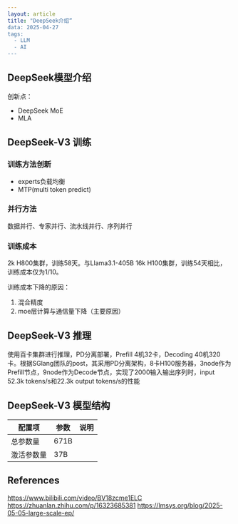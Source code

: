 ```yaml
---
layout: article
title: "DeepSeek介绍“
data: 2025-04-27
tags:
  - LLM
  - AI
---
```


## DeepSeek模型介绍

创新点：

- DeepSeek MoE
- MLA


## DeepSeek-V3 训练

### 训练方法创新

- experts负载均衡
- MTP(multi token predict)

### 并行方法

数据并行、专家并行、流水线并行、序列并行

### 训练成本

2k H800集群，训练58天。与Llama3.1-405B 16k H100集群，训练54天相比，训练成本仅为1/10。

训练成本下降的原因：

1. 混合精度
2. moe层计算与通信量下降（主要原因）

## DeepSeek-V3 推理

使用百卡集群进行推理，PD分离部署，Prefill 4机32卡，Decoding 40机320卡。根据SGlang团队的post，其采用PD分离架构，8卡H100服务器，3node作为Prefill节点，9node作为Decode节点，实现了2000输入输出序列时，input 52.3k tokens/s和22.3k output tokens/s的性能

## DeepSeek-V3 模型结构

| 配置项 | 参数  | 说明 |
| ---- | ---- | ---- |
| 总参数量 | 671B  | |
| 激活参数量 | 37B  | |


## References

<https://www.bilibili.com/video/BV18zcme1ELC>
<https://zhuanlan.zhihu.com/p/16323685381>
<https://lmsys.org/blog/2025-05-05-large-scale-ep/>